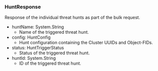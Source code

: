 ### HuntResponse
Response of the individual threat hunts as part of the bulk request.

- huntName: System.String
  - Name of the triggered threat hunt.
- config: HuntConfig
  - Hunt configuration containing the Cluster UUIDs and Object-FIDs.
- status: HuntTriggerStatus
  - Status of the triggered threat hunt.
- huntId: System.String
  - ID of the triggered threat hunt.
